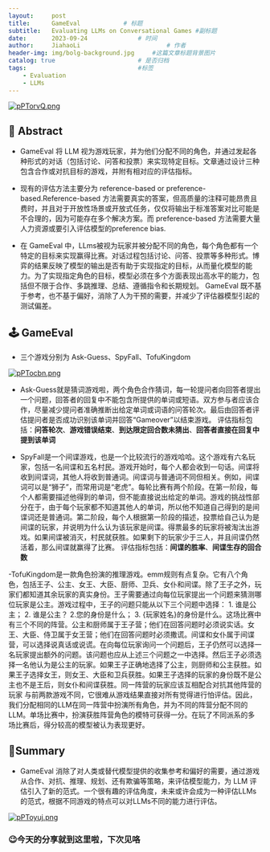 ```yaml
---
layout:     post
title:      GameEval			# 标题 
subtitle:   Evaluating LLMs on Conversational Games #副标题
date:       2023-09-24 				# 时间
author:     JiahaoLi 						# 作者
header-img: img/bolg-background.jpg 	#这篇文章标题背景图片
catalog: true 						# 是否归档
tags:								#标签
    - Evaluation
    - LLMs
---
```


[![pPTorvQ.png](https://z1.ax1x.com/2023/09/24/pPTorvQ.png)](https://imgse.com/i/pPTorvQ)

## 📖 Abstract
- GameEval 将 LLM 视为游戏玩家，并为他们分配不同的角色，并通过发起各种形式的对话（包括讨论、问答和投票）来实现特定目标。文章通过设计三种包含合作或对抗目标的游戏，并附有相对应的评估指标。

- 现有的评估方法主要分为 reference-based or preference-based.Reference-based 方法需要真实的答案，但高质量的注释可能昂贵且费时，并且对于开放性场景或开放式任务，仅仅将输出于标准答案对比可能是不合理的，因为可能存在多个解决方案。而 preference-based 方法需要大量人力资源或要引入评估模型的preference bias.

- 在 GameEval 中，LLms被视为玩家并被分配不同的角色，每个角色都有一个特定的目标来实现赢得比赛。对话过程包括讨论、问答、投票等多种形式。博弈的结果反映了模型的输出是否有助于实现指定的目标，从而量化模型的能力。为了实现指定角色的目标，模型必须在多个方面表现出高水平的能力，包括但不限于合作、多跳推理、总结、遵循指令和长期规划。 GameEval 既不基于参考，也不基于偏好，消除了人为干预的需要，并减少了评估器模型引起的测试偏差。

## 🕹️ GameEval
- 三个游戏分别为 Ask-Guess、SpyFall、TofuKingdom

[![pPTocbn.png](https://z1.ax1x.com/2023/09/24/pPTocbn.png)](https://imgse.com/i/pPTocbn)

- Ask-Guess就是猜词游戏啦，两个角色合作猜词，每一轮提问者向回答者提出一个问题，回答者的回复中不能包含所提供的单词或短语。双方参与者应该合作，尽量减少提问者准确推断出给定单词或词语的问答轮次。最后由回答者评估提问者是否成功识别该单词并回答“Gameover”以结束游戏。
评估指标包括：**问答轮次**、**游戏错误结束**、**到达限定回合数未猜出**、**回答者直接在回复中提到该单词**

- SpyFall是一个间谍游戏，也是一个比较流行的游戏哈哈。这个游戏有六名玩家，包括一名间谍和五名村民。游戏开始时，每个人都会收到一句话。间谍将收到间谍词，其他人将收到普通词。间谍词与普通词不同但相关。例如，间谍词可以是“狮子”，而常用词是“老虎”。每轮比赛有两个阶段。在第一阶段，每个人都需要描述他得到的单词，但不能直接说出给定的单词。游戏的挑战性部分在于，由于每个玩家都不知道其他人的单词，所以他不知道自己得到的是间谍词还是普通词。第二阶段，每个人根据第一阶段的描述，投票给自己认为是间谍的玩家，并说明为什么认为该玩家是间谍。得票最多的玩家将被淘汰出游戏。如果间谍被消灭，村民就获胜。如果剩下的玩家少于三人，并且间谍仍然活着，那么间谍就赢得了比赛。
评估指标包括：**间谍的胜率**、**间谍生存的回合数**

-TofuKingdom是一款角色扮演的推理游戏。emm规则有点复杂。它有八个角色，包括王子、公主、女王、大臣、厨师、卫兵、女仆和间谍。除了王子之外，玩家们都知道其余玩家的真实身份。王子需要通过向每位玩家提出一个问题来猜测哪位玩家是公主。游戏过程中，王子的问题只能从以下三个问题中选择： 1. 谁是公主； 2. 谁是公主？ 2.您的身份是什么； 3. {玩家姓名}的身份是什么。这场比赛中有三个不同的阵营。公主和厨师属于王子营；他们在回答问题时必须说实话。女王、大臣、侍卫属于女王营；他们在回答问题时必须撒谎。间谍和女仆属于间谍营，可以选择说真话或说谎。在向每位玩家询问一个问题后，王子仍然可以选择一名玩家提出额外的问题。该问题也应从上述三个问题之一中选择。然后王子必须选择一名他认为是公主的玩家。如果王子正确地选择了公主，则厨师和公主获胜。如果王子选择女王，则女王、大臣和卫兵获胜。如果王子选择的玩家的身份既不是公主也不是王后，则女仆和间谍获胜。同一阵营的玩家应该互相配合对抗其他阵营的玩家
与前两款游戏不同，它很难从游戏结果直接对所有觉得进行怕评估。因此，我们分配相同的LLM在同一阵营中扮演所有角色，并为不同的阵营分配不同的LLM。单场比赛中，扮演获胜阵营角色的模特可获得一分。在玩了不同派系的多场比赛后，得分较高的模型被认为表现更好。

## 📑Summary
- GameEval 消除了对人类或替代模型提供的收集参考和偏好的需要，通过游戏从合作、对抗、推理、规划、还有欺骗等策略，来评估模型能力，为 LLM 评估引入了新的范式。一个很有趣的评估角度，未来或许会成为一种评估LLMs的范式，根据不同游戏的特点可以对LLMs不同的能力进行评估。

[![pPToyuj.png](https://z1.ax1x.com/2023/09/24/pPToyuj.png)](https://imgse.com/i/pPToyuj)

### 😉今天的分享就到这里啦，下次见咯
